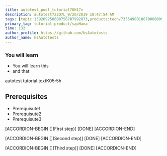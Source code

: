 ```yaml
---
title: autotest_pool_tutorial78H17v
description: autotest722Q7L_9/20/2019 10:47:54 AM
tags: [topic:139269250608756787992873,products:tech/73554900100700000996,tutorial:experience/advanced]
primary_tag: tutorial:product/sapHana
time: 132
author_profile: https://github.com/ksAutotests
author_name: ksAutotests
---
```

### You will learn
- You will learn this
- and that

autotest tutorial textK05r5h

## Prerequisites
- Prerequisute1
- Prerequisute2
- Prerequisute3

[ACCORDION-BEGIN [](First step)]
[DONE]
[ACCORDION-END]

[ACCORDION-BEGIN [](Second step)]
[DONE]
[ACCORDION-END]

[ACCORDION-BEGIN [](Third step)]
[DONE]
[ACCORDION-END]

